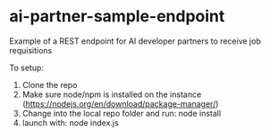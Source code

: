 # ai-partner-sample-endpoint
Example of a REST endpoint for AI developer partners to receive job requisitions

To setup:
1) Clone the repo
2) Make sure node/npm is installed on the instance (https://nodejs.org/en/download/package-manager/) 
3) Change into the local repo folder and run: node install
4) launch with: node index.js
